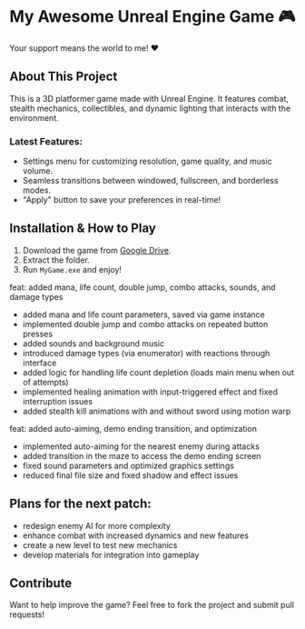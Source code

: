 # My Awesome Unreal Engine Game 🎮

Your support means the world to me! ❤️

## About This Project

This is a 3D platformer game made with Unreal Engine. It features combat, stealth mechanics, collectibles, and dynamic lighting that interacts with the environment.

### Latest Features:
- Settings menu for customizing resolution, game quality, and music volume.
- Seamless transitions between windowed, fullscreen, and borderless modes.
- "Apply" button to save your preferences in real-time!

## Installation & How to Play
1. Download the game from [Google Drive](https://drive.google.com/file/d/1SBUvd4btgGO7ib2l1-ck8SWxcvpntXEI/view?usp=sharing).
2. Extract the folder.
3. Run `MyGame.exe` and enjoy!


feat: added mana, life count, double jump, combo attacks, sounds, and damage types

- added mana and life count parameters, saved via game instance
- implemented double jump and combo attacks on repeated button presses
- added sounds and background music
- introduced damage types (via enumerator) with reactions through interface
- added logic for handling life count depletion (loads main menu when out of attempts)
- implemented healing animation with input-triggered effect and fixed interruption issues
- added stealth kill animations with and without sword using motion warp

  
feat: added auto-aiming, demo ending transition, and optimization

- implemented auto-aiming for the nearest enemy during attacks
- added transition in the maze to access the demo ending screen
- fixed sound parameters and optimized graphics settings
- reduced final file size and fixed shadow and effect issues

## Plans for the next patch:
- redesign enemy AI for more complexity
- enhance combat with increased dynamics and new features
- create a new level to test new mechanics
- develop materials for integration into gameplay


## Contribute
Want to help improve the game? Feel free to fork the project and submit pull requests!

